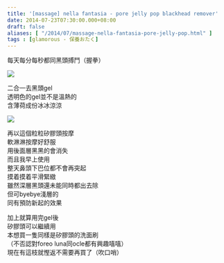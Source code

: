 ```yaml
---
title: '[massage] nella fantasia - pore jelly pop blackhead remover'
date: 2014-07-23T07:30:00.000+08:00
draft: false
aliases: [ "/2014/07/massage-nella-fantasia-pore-jelly-pop.html" ]
tags : [glamorous - 保養おたく]
---
```


每天每分每秒都同黑頭搏鬥（握拳）  

![](/images/nellafantasia.jpg)

二合一去黑頭gel  
透明色的gel並不是溫熱的  
含薄荷成份冰冰涼涼  

![](/images/nellafantasia.jpg)

再以這個粒粒矽膠頭按摩  
軟淋淋按摩好舒服  
用後面層黑黑的會消失  
而且我早上使用  
整天鼻頭下巴位都不會再突起  
摸着摸着平滑緊緻  
雖然深層黑頭還未能同時都出去除  
但可byebye淺層的  
同有預防新起的效果  
  
加上就算用完gel後  
矽膠頭可以繼續用  
本想買一隻同樣是矽膠頭的洗面刷  
（不否認對foreo luna同ocle都有興趣嘻嘻）  
現在有這枝就慳返不需要再買了（吹口哨）
